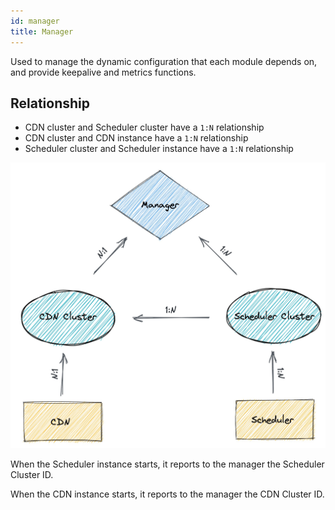 ```yaml
---
id: manager
title: Manager
---
```


Used to manage the dynamic configuration that each module depends on,
and provide keepalive and metrics functions.

## Relationship

- CDN cluster and Scheduler cluster have a `1:N` relationship
- CDN cluster and CDN instance have a `1:N` relationship
- Scheduler cluster and Scheduler instance have a `1:N` relationship

![manager-relationship](../../resource/manager-console/relationship.jpg)

When the Scheduler instance starts,
it reports to the manager the Scheduler Cluster ID.

When the CDN instance starts,
it reports to the manager the CDN Cluster ID.
